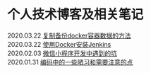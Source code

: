 # 个人技术博客及相关笔记
2020.03.22 [复制备份docker容器数据的方法](https://github.com/leniNikky/blogs/issues/3)  
2020.03.22 [使用Docker安装Jenkins](https://github.com/leniNikky/blogs/issues/4)  
2020.02.03 [微信小程序开发中遇到的坑](https://github.com/leniNikky/blogs/issues/2)  
2020.01.31 [编码中的一些陋习和需要注意的点](https://github.com/leniNikky/blogs/issues/1)  
